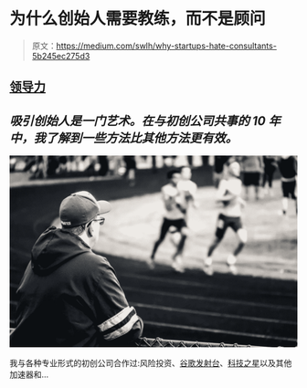 # 为什么创始人需要教练，而不是顾问

> 原文：<https://medium.com/swlh/why-startups-hate-consultants-5b245ec275d3>

## [领导力](https://medium.dave-bailey.com/leadership/home)

## *吸引创始人是一门艺术。在与初创公司共事的 10 年中，我了解到一些方法比其他方法更有效。*

![](img/1f62812898e35caf75f7637941e38db0.png)

我与各种专业形式的初创公司合作过:风险投资、[谷歌发射台](https://developers.google.com/startups/)、[科技之星](https://www.techstars.com/)以及其他加速器和…